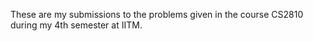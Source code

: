 These are my submissions to the problems given in the course CS2810 during my 4th semester at IITM.
